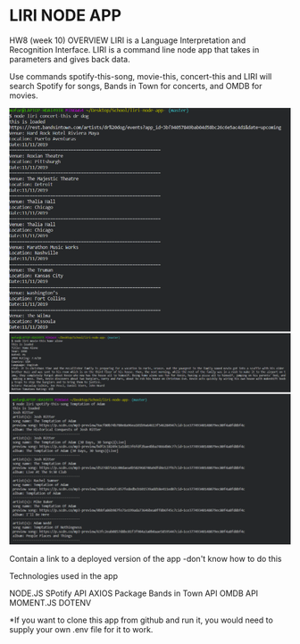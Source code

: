 # LIRI NODE APP
HW8 (week 10)
OVERVIEW
LIRI is a Language Interpretation and Recognition Interface. LIRI is a command line node app that takes in parameters and gives back data.

Use commands spotify-this-song, movie-this, concert-this and LIRI will search Spotify for songs, Bands in Town for concerts, and OMDB for movies.

![Concert-this](https://github.com/mofarril/liri-node-app-/blob/master/screenshots/concert-this.PNG)
![Movie-this](https://github.com/mofarril/liri-node-app-/blob/master/screenshots/movie-this.PNG)
![spotify-this-song](https://github.com/mofarril/liri-node-app-/blob/master/screenshots/spotify-this.PNG)


Contain a link to a deployed version of the app -don't know how to do this


Technologies used in the app

NODE.JS
SPotify API
AXIOS Package
Bands in Town API
OMDB API
MOMENT.JS
DOTENV

*If you want to clone this app from github and run it, you would need to supply your own .env file for it to work.
